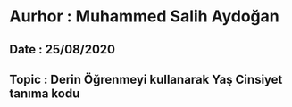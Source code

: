 # Aurhor : Muhammed Salih Aydoğan
## Date   : 25/08/2020
## Topic  : Derin Öğrenmeyi kullanarak Yaş Cinsiyet tanıma kodu
